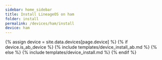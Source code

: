 ```yaml
---
sidebar: home_sidebar
title: Install LineageOS on ham
folder: install
permalink: /devices/ham/install
device: ham
---
```

{% assign device = site.data.devices[page.device] %}
{% if device.is_ab_device %}
{% include templates/device_install_ab.md %}
{% else %}
{% include templates/device_install.md %}
{% endif %}
